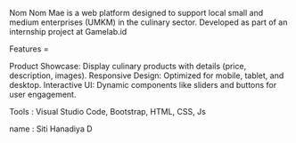 Nom Nom Mae is a web platform designed to support local small and medium enterprises (UMKM) in the culinary sector. Developed as part of an internship project at Gamelab.id

Features =

Product Showcase: Display culinary products with details (price, description, images).
Responsive Design: Optimized for mobile, tablet, and desktop.
Interactive UI: Dynamic components like sliders and buttons for user engagement.

Tools : Visual Studio Code, Bootstrap, HTML, CSS, Js

name : Siti Hanadiya D
